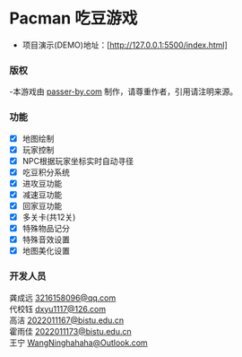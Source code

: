 # Pacman 吃豆游戏

- 项目演示(DEMO)地址：[http://127.0.0.1:5500/index.html]

### 版权
-本游戏由 [passer-by.com](https://passer-by.com/) 制作，请尊重作者，引用请注明来源。

### 功能

- [x] 地图绘制
- [x] 玩家控制
- [x] NPC根据玩家坐标实时自动寻径
- [x] 吃豆积分系统
- [x] 进攻豆功能
- [x] 减速豆功能
- [x] 回家豆功能  
- [x] 多关卡(共12关)
- [x] 特殊物品记分
- [x] 特殊音效设置
- [x] 地图美化设置

### 开发人员
龚成远 3216158096@qq.com <br>
代校钰 dxyu1117@126.com <br>
高洁 2022011167@bistu.edu.cn <br>
霍雨佳 2022011173@bistu.edu.cn <br>
王宁 WangNinghahaha@Outlook.com <br>
